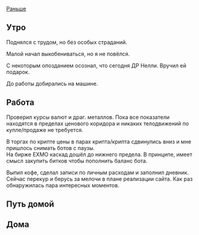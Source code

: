 [Раньше](2019.12.03.md)  
## Утро
Поднялся с трудом, но без особых страданий.

Малой начал выкобениваться, но я не повёлся.

С некоторым опозданием осознал, что сегодня ДР Нелли. Вручил ей подарок.

До работы добирались на машине.
## Работа
Проверил курсы валют и драг. металлов. Пока все показатели находятся в пределах ценового коридора и никаких телодвижений по купле/продаже не требуется.

В торгах по крипте цены в парах крипта/крипта сдвинулись вниз и мне пришлось снимать ботов с паузы.  
На бирже EXMO каскад дошёл до нижнего предела. В принципе, имеет смысл закупить битков чтобы пополнить баланс бота.

Выпил кофе, сделал записи по личным расходам и заполнил дневник.  
Сейчас перекур и берусь за мелочи в плане реализации сайта. Как раз обнаружилась пара интересных моментов.
## Путь домой
## Дома